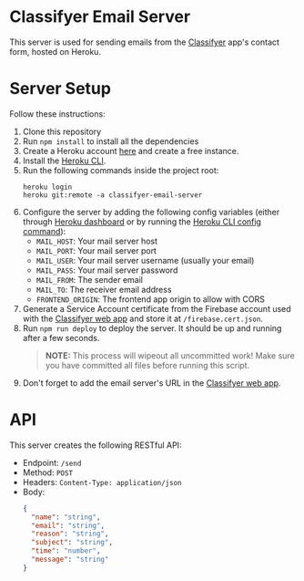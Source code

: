 # Classifyer Email Server

This server is used for sending emails from the [Classifyer](https://classifyer.app) app's contact form, hosted on Heroku.

# Server Setup

Follow these instructions:

  1. Clone this repository
  2. Run `npm install` to install all the dependencies
  3. Create a Heroku account [here](https://signup.heroku.com/) and create a free instance.
  4. Install the [Heroku CLI](https://devcenter.heroku.com/articles/heroku-command-line).
  5. Run the following commands inside the project root:
      ```
      heroku login
      heroku git:remote -a classifyer-email-server
      ```
  6. Configure the server by adding the following config variables (either through [Heroku dashboard](https://devcenter.heroku.com/articles/config-vars#using-the-heroku-dashboard) or by running the [Heroku CLI config command](https://devcenter.heroku.com/articles/config-vars#using-the-heroku-cli)):  
      - `MAIL_HOST`: Your mail server host
      - `MAIL_PORT`: Your mail server port
      - `MAIL_USER`: Your mail server username (usually your email)
      - `MAIL_PASS`: Your mail server password
      - `MAIL_FROM`: The sender email
      - `MAIL_TO`: The receiver email address
      - `FRONTEND_ORIGIN`: The frontend app origin to allow with CORS
  7. Generate a Service Account certificate from the Firebase account used with the [Classifyer web app](https://github.com/classifyer/classifyer-web) and store it at `/firebase.cert.json`.
  8. Run `npm run deploy` to deploy the server. It should be up and running after a few seconds.  
     > **NOTE:** This process will wipeout all uncommitted work! Make sure you have committed all files before running this script.
  9. Don't forget to add the email server's URL in the [Classifyer web app](https://github.com/classifyer/classifyer-web).

# API

This server creates the following RESTful API:
  - Endpoint: `/send`
  - Method: `POST`
  - Headers: `Content-Type: application/json`
  - Body:
      ```json
      {
        "name": "string",
        "email": "string",
        "reason": "string",
        "subject": "string",
        "time": "number",
        "message": "string"
      }
      ```
